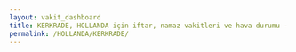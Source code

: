 ```yaml
---
layout: vakit_dashboard
title: KERKRADE, HOLLANDA için iftar, namaz vakitleri ve hava durumu - ilçe/eyalet seç
permalink: /HOLLANDA/KERKRADE/
---
```


<script type="text/javascript">
  var GLOBAL_COUNTRY = 'HOLLANDA';
  var GLOBAL_CITY = 'KERKRADE';
  var GLOBAL_STATE = '';
  var lat = 72;
  var lon = 21;
</script>
